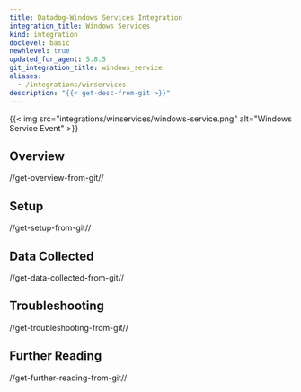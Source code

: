 ```yaml
---
title: Datadog-Windows Services Integration
integration_title: Windows Services
kind: integration
doclevel: basic
newhlevel: true
updated_for_agent: 5.8.5
git_integration_title: windows_service
aliases:
  - /integrations/winservices
description: "{{< get-desc-from-git >}}"
---
```


{{< img src="integrations/winservices/windows-service.png" alt="Windows Service Event" >}}

## Overview
//get-overview-from-git//

## Setup
//get-setup-from-git//

## Data Collected
//get-data-collected-from-git//

## Troubleshooting
//get-troubleshooting-from-git//

## Further Reading
//get-further-reading-from-git//